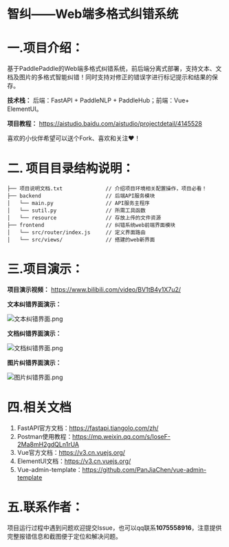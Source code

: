 # 智纠——Web端多格式纠错系统

# 一.项目介绍：

​    基于PaddlePaddle的Web端多格式纠错系统，前后端分离式部署，支持文本、文档及图片的多格式智能纠错！同时支持对修正的错误字进行标记提示和结果的保存。

**技术栈：**  后端：FastAPI + PaddleNLP + PaddleHub；前端：Vue+ ElementUI。

**项目教程：**  https://aistudio.baidu.com/aistudio/projectdetail/4145528

喜欢的小伙伴希望可以送个Fork、喜欢和关注❤！

# 二.  项目目录结构说明：

```
├── 项目说明文档.txt              // 介绍项目环境相关配置操作，项目必看！
├── backend                     // 后端API服务模块
│   └── main.py                 // API服务主程序
│   └── sutil.py                // 所需工具函数
│   └── resource                // 存放上传的文件资源
├── frontend                    // 纠错系统web前端界面模块
│   └── src/router/index.js     // 定义界面路由
│   └── src/views/              // 搭建的web新界面
```

# 三.项目演示：

**项目演示视频：**  https://www.bilibili.com/video/BV1tB4y1X7u2/

**文本纠错界面演示：**

![文本纠错界面.png](https://ai-studio-static-online.cdn.bcebos.com/fbe2584b7b2b40a2b0044659079d711513fae861682f4214aff18b792b9e7093)

**文档纠错界面演示：**

![文档纠错界面.png](https://ai-studio-static-online.cdn.bcebos.com/5f75f48b94d042d880ef3888ef8efeda390fb9c9110644368760eda47f7fa8a9)

**图片纠错界面演示：**

![图片纠错界面.png](https://ai-studio-static-online.cdn.bcebos.com/b802a4ff09d342a3b800d0217ad32f644ae647ed522743d9b65d3f5565b384af)

# 四.相关文档

1. FastAPI官方文档：https://fastapi.tiangolo.com/zh/
2. Postman使用教程：https://mp.weixin.qq.com/s/IoseF-2Ma8mH2gdQLn1rUA
3. Vue官方文档：https://v3.cn.vuejs.org/
4. ElementUI文档：https://v3.cn.vuejs.org/
5. Vue-admin-template：https://github.com/PanJiaChen/vue-admin-template

# 五.联系作者：
​     项目运行过程中遇到问题欢迎提交Issue，也可以qq联系**1075558916**，注意提供完整报错信息和截图便于定位和解决问题。
